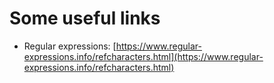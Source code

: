 # Some useful links

- Regular expressions: [https://www.regular-expressions.info/refcharacters.html](https://www.regular-expressions.info/refcharacters.html)